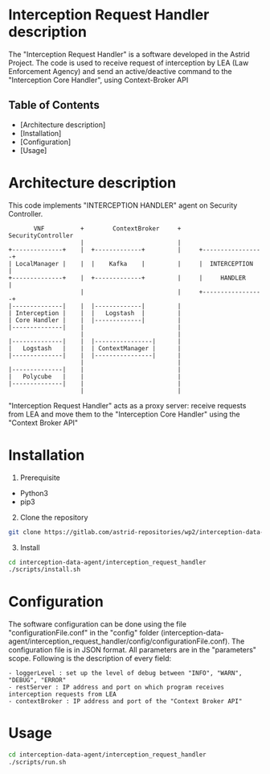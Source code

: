 # Interception Request Handler description
The "Interception Request Handler" is a software developed in the Astrid Project. 
The code is used to receive request of interception by LEA (Law Enforcement Agency) and send an active/deactive command to the "Interception Core Handler", using Context-Broker API

## Table of Contents
- [Architecture description]
- [Installation]
- [Configuration]
- [Usage]

# Architecture description

This code implements "INTERCEPTION HANDLER" agent on Security Controller.

```
       VNF          +        ContextBroker     +     SecurityController
                    |                          |
+--------------+    |  +-------------+         |     +-----------------+
| LocalManager |    |  |    Kafka    |         |     |  INTERCEPTION   |
+--------------+    |  +-------------+         |     |     HANDLER     |
                    |                          |     +-----------------+
|--------------|    |  |-------------|         |
| Interception |    |  |   Logstash  |         |
| Core Handler |    |  |-------------|         |
|--------------|    |                          |
                    |                          |
|--------------|    |  |----------------|      |
|   Logstash   |    |  | ContextManager |      |
|--------------|    |  |----------------|      |
                    |                          |
|--------------|    |                          |
|   Polycube   |    |                          |
|--------------|    |                          |
                    |                          | 
```

"Interception Request Handler" acts as a proxy server: receive requests from LEA and move
them to the "Interception Core Handler" using the "Context Broker API"

# Installation

1. Prerequisite
- Python3
- pip3

2. Clone the repository

```bash
git clone https://gitlab.com/astrid-repositories/wp2/interception-data-agent.git
```

3. Install
```bash
cd interception-data-agent/interception_request_handler
./scripts/install.sh
```

# Configuration
The software configuration can be done using the file "configurationFile.conf" in the "config" folder (interception-data-agent/interception_request_handler/config/configurationFile.conf).
The configuration file is in JSON format.
All parameters are in the "parameters" scope.
Following is the description of every field:

```
- loggerLevel : set up the level of debug between "INFO", "WARN", "DEBUG", "ERROR"
- restServer : IP address and port on which program receives interception requests from LEA
- contextBroker : IP address and port of the "Context Broker API"
```

# Usage

```bash
cd interception-data-agent/interception_request_handler
./scripts/run.sh
```

